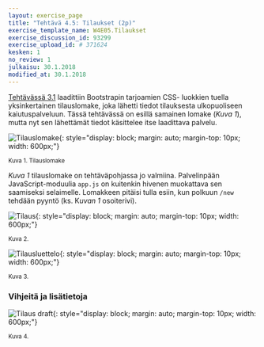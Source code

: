 ```yaml
---
layout: exercise_page
title: "Tehtävä 4.5: Tilaukset (2p)"
exercise_template_name: W4E05.Tilaukset
exercise_discussion_id: 93299
exercise_upload_id: # 371624
kesken: 1
no_review: 1
julkaisu: 30.1.2018
modified_at: 30.1.2018
---
```


[Tehtävässä 3.1](../../osa3/tehtava31) laadittiin Bootstrapin tarjoamien CSS-
luokkien tuella yksinkertainen tilauslomake, joka lähetti tiedot tilauksesta
ulkopuoliseen kaiutuspalveluun. Tässä tehtävässä on esillä samainen lomake (*Kuva 1*),
mutta nyt sen lähettämät tiedot käsittelee itse laadittava palvelu.

![Tilauslomake](../img/uusi_tilaus.png "Tilauslomake"){: style="display: block; margin: auto; margin-top: 10px; width: 600px;"}

<small>Kuva 1. Tilauslomake</small>

*Kuva 1* tilauslomake on tehtäväpohjassa jo valmiina. Palvelinpään JavaScript-moduulia
`app.js` on kuitenkin hivenen muokattava sen saamiseksi selaimelle. Lomakkeen pitäisi
tulla esiin, kun polkuun `/new` tehdään pyyntö (ks. K*uvan 1* osoiterivi).

![Tilaus](../img/tilaus.png "Tilaus"){: style="display: block; margin: auto; margin-top: 10px; width: 600px;"}

<small>Kuva 2.</small>

![Tilausluettelo](../img/tilausluettelo.png "Tilausluettelo"){: style="display: block; margin: auto; margin-top: 10px; width: 600px;"}

<small>Kuva 3.</small>

### Vihjeitä ja lisätietoja


![Tilaus draft](../img/tilaus_draft.png "Tilaus draft"){: style="display: block; margin: auto; margin-top: 10px; width: 600px;"}

<small>Kuva 4.</small>
